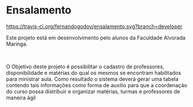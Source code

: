 # Ensalamento   

https://travis-ci.org/fernandogodoy/ensalamento.svg?branch=developer 

<p> Este projeto está em desenvolvimento pelo alunos da Faculdade Alvorada Maringa.</p>
<br/>
<p>O Objetivo deste projeto é possibilitar o cadastro de professores, disponibilidade e matérias do qual os mesmos se encontram habilitados para ministrar aula. Como resultado o sistema deverá gerar uma tabela contendo tais informações como forma de auxilio para que a coordenação do curso possa distribuir e organizar matérias, turmas e professores de maneira ágil </p>

